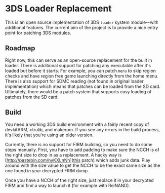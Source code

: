 3DS Loader Replacement
======================

This is an open source implementation of 3DS `loader` system module--with 
additional features. The current aim of the project is to provide a nice 
entry point for patching 3DS modules.

## Roadmap
Right now, this can serve as an open-source replacement for the built in loader. 
There is additional support for patching any executable after it's loaded but 
before it starts. For example, you can patch `menu` to skip region checks and 
have region free game launching directly from the home menu. There is also 
support for SDMC reading (not found in original loader implementation) which 
means that patches can be loaded from the SD card. Ultimately, there would be 
a patch system that supports easy loading of patches from the SD card.

## Build
You need a working 3DS build environment with a fairly recent copy of devkitARM, 
ctrulib, and makerom. If you see any errors in the build process, it's likely 
that you're using an older version.

Currently, there is no support for FIRM building, so you need to do some steps 
manually. First, you have to add padding to make sure the NCCH is of the right 
size to drop in as a replacement. A hacky way is 
[http://pastebin.com/nyKXLnNh](this patch) which adds junk data. Play around 
with the size value to get the NCCH to be the exact same size as the one 
found in your decrypted FIRM dump.

Once you have a NCCH of the right size, just replace it in your decrypted FIRM 
and find a way to launch it (for example with ReiNAND).
